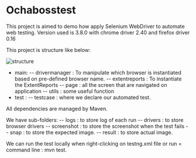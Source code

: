 # Ochabosstest

This project is aimed to demo how apply Selenium WebDriver to automate web testing. Version used is 3.8.0 with 
chrome driver 2.40 and firefox driver 0.16

This project is structure like below:

![structure](http://i66.tinypic.com/k1ueqa.jpg)

 - main:
    -- drivermanager : To manipulate which browser is instantiated based on pre-defined browser name.
    -- extentreports : To instantiate the ExtentReports
    -- page : all the screen that are navigated on application
    -- utils : some useful function
 - test :
    -- testcase : where we declare our automated test.
    
 All dependencies are managed by Maven.
 
 We have sub-folders:
 -- logs : to store log of each run
 -- drivers : to store browser drivers
 -- screenshot : to store the screenshot when the test fails
 -- snap : to store the expected image.
 -- result : to store actual image.
 
 We can run the test locally when right-clicking on testng.xml file or run = command line : mvn test.
    
